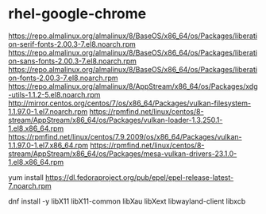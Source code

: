 # rhel-google-chrome

https://repo.almalinux.org/almalinux/8/BaseOS/x86_64/os/Packages/liberation-serif-fonts-2.00.3-7.el8.noarch.rpm
https://repo.almalinux.org/almalinux/8/BaseOS/x86_64/os/Packages/liberation-sans-fonts-2.00.3-7.el8.noarch.rpm
https://repo.almalinux.org/almalinux/8/BaseOS/x86_64/os/Packages/liberation-fonts-2.00.3-7.el8.noarch.rpm
https://repo.almalinux.org/almalinux/8/AppStream/x86_64/os/Packages/xdg-utils-1.1.2-5.el8.noarch.rpm
http://mirror.centos.org/centos/7/os/x86_64/Packages/vulkan-filesystem-1.1.97.0-1.el7.noarch.rpm
https://rpmfind.net/linux/centos/8-stream/AppStream/x86_64/os/Packages/vulkan-loader-1.3.250.1-1.el8.x86_64.rpm
https://rpmfind.net/linux/centos/7.9.2009/os/x86_64/Packages/vulkan-1.1.97.0-1.el7.x86_64.rpm
https://rpmfind.net/linux/centos/8-stream/AppStream/x86_64/os/Packages/mesa-vulkan-drivers-23.1.0-1.el8.x86_64.rpm



yum install https://dl.fedoraproject.org/pub/epel/epel-release-latest-7.noarch.rpm

dnf install -y libX11 libX11-common libXau libXext libwayland-client libxcb 
